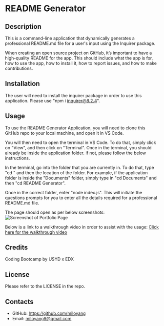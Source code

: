 # README Generator

## Description

This is a command-line application that dynamically generates a professional README.md file for a user's input using the Inquirer package. 

When creating an open source project on GitHub, it’s important to have a high-quality README for the app. This should include what the app is for, how to use the app, how to install it, how to report issues, and how to make contributions. 

## Installation

The user will need to install the inquirer package in order to use this application. Please use "npm i inquirer@8.2.4". 

## Usage

To use the README Generator Application, you will need to clone this GitHub repo to your local machine, and open it in VS Code. 

You will then need to open the terminal in VS Code. To do that, simply click on "View", and then click on "Terminal". Once in the terminal, you should already be inside the application folder. If not, please follow the below instructions. 

In the terminal, go into the folder that you are currently in. To do that, type "cd " and then the location of the folder. For example, if the application folder is inside the "Documents" folder, simply type in "cd Documents" and then "cd README Generator". 

Once in the correct folder, enter "node index.js". This will initiate the questions prompts for you to enter all the details required for a professional README.md file. 

The page should open as per below screenshots:
![Screenshot of Portfolio Page](assets/images/Work-Day-Scheduler-Screenshot.png)

Below is a link to a walkthrough video in order to assist with the usage:
[Click here for the walkthrough video](https://www.example.com)

## Credits

Coding Bootcamp by USYD x EDX

## License

Please refer to the LICENSE in the repo.

## Contacts

* GitHub: https://github.com/miloyang
* Email: miloyang9@gmail.com
